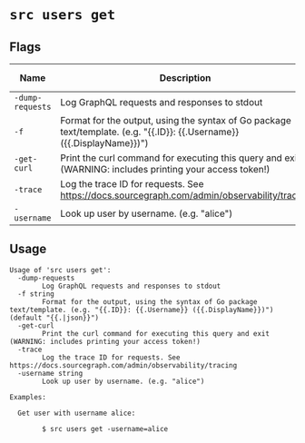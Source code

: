 
# `src users get`


## Flags

| Name | Description | Default Value |
|------|-------------|---------------|
| `-dump-requests` | Log GraphQL requests and responses to stdout | `false` |
| `-f` | Format for the output, using the syntax of Go package text/template. (e.g. "{{.ID}}: {{.Username}} ({{.DisplayName}})") | `{{.|json}}` |
| `-get-curl` | Print the curl command for executing this query and exit (WARNING: includes printing your access token!) | `false` |
| `-trace` | Log the trace ID for requests. See https://docs.sourcegraph.com/admin/observability/tracing | `false` |
| `-username` | Look up user by username. (e.g. "alice") |  |


## Usage

```
Usage of 'src users get':
  -dump-requests
    	Log GraphQL requests and responses to stdout
  -f string
    	Format for the output, using the syntax of Go package text/template. (e.g. "{{.ID}}: {{.Username}} ({{.DisplayName}})") (default "{{.|json}}")
  -get-curl
    	Print the curl command for executing this query and exit (WARNING: includes printing your access token!)
  -trace
    	Log the trace ID for requests. See https://docs.sourcegraph.com/admin/observability/tracing
  -username string
    	Look up user by username. (e.g. "alice")

Examples:

  Get user with username alice:

    	$ src users get -username=alice



```
	